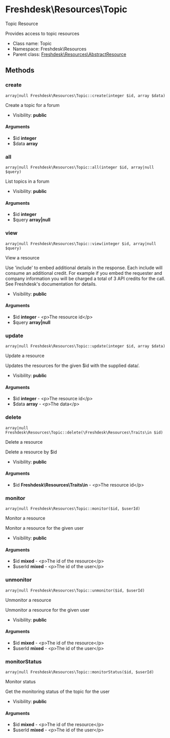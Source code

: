 Freshdesk\Resources\Topic
===============

Topic Resource

Provides access to topic resources


* Class name: Topic
* Namespace: Freshdesk\Resources
* Parent class: [Freshdesk\Resources\AbstractResource](Freshdesk-Resources-AbstractResource.md)







Methods
-------


### create

    array|null Freshdesk\Resources\Topic::create(integer $id, array $data)

Create a topic for a forum



* Visibility: **public**


#### Arguments
* $id **integer**
* $data **array**



### all

    array|null Freshdesk\Resources\Topic::all(integer $id, array|null $query)

List topics in a forum



* Visibility: **public**


#### Arguments
* $id **integer**
* $query **array|null**



### view

    array|null Freshdesk\Resources\Topic::view(integer $id, array|null $query)

View a resource

Use 'include' to embed additional details in the response. Each include will consume an additional credit.
For example if you embed the requester and company information you will be charged a total of 3 API credits for the call.
See Freshdesk's documentation for details.

* Visibility: **public**


#### Arguments
* $id **integer** - &lt;p&gt;The resource id&lt;/p&gt;
* $query **array|null**



### update

    array|null Freshdesk\Resources\Topic::update(integer $id, array $data)

Update a resource

Updates the resources for the given $id with the supplied data/.

* Visibility: **public**


#### Arguments
* $id **integer** - &lt;p&gt;The resource id&lt;/p&gt;
* $data **array** - &lt;p&gt;The data&lt;/p&gt;



### delete

    array|null Freshdesk\Resources\Topic::delete(\Freshdesk\Resources\Traits\in $id)

Delete a resource

Delete a resource by $id

* Visibility: **public**


#### Arguments
* $id **Freshdesk\Resources\Traits\in** - &lt;p&gt;The resource id&lt;/p&gt;



### monitor

    array|null Freshdesk\Resources\Topic::monitor($id, $userId)

Monitor a resource

Monitor a resource for the given user

* Visibility: **public**


#### Arguments
* $id **mixed** - &lt;p&gt;The id of the resource&lt;/p&gt;
* $userId **mixed** - &lt;p&gt;The id of the user&lt;/p&gt;



### unmonitor

    array|null Freshdesk\Resources\Topic::unmonitor($id, $userId)

Unmonitor a resource

Unmonitor a resource for the given user

* Visibility: **public**


#### Arguments
* $id **mixed** - &lt;p&gt;The id of the resource&lt;/p&gt;
* $userId **mixed** - &lt;p&gt;The id of the user&lt;/p&gt;



### monitorStatus

    array|null Freshdesk\Resources\Topic::monitorStatus($id, $userId)

Monitor status

Get the monitoring status of the topic for the user

* Visibility: **public**


#### Arguments
* $id **mixed** - &lt;p&gt;The id of the resource&lt;/p&gt;
* $userId **mixed** - &lt;p&gt;The id of the user&lt;/p&gt;


